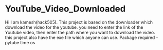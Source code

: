 # YouTube_Video_Downloaded
Hi I am kamesh(hack505). This project is based on the downloader which download the video for the youtube. you need to enter the link of the Youtube video, then enter the path where you want to download the video. this project also have the exe file which anyone can use. 
Package required -
  pytube
  time
  os

